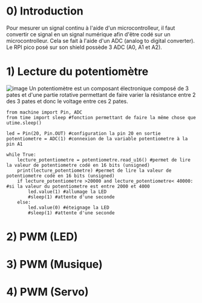 # 0) Introduction
Pour mesurer un signal continu à l'aide d'un microcontrolleur, il faut convertir ce signal en un signal numérique afin d'être codé sur un microcontrolleur. Cela se fait à l'aide d'un ADC (analog to digital converter). Le RPI pico posé sur son shield possède 3 ADC (A0, A1 et A2).



# 1) Lecture du potentiomètre
![image](https://user-images.githubusercontent.com/124899641/222856410-1c7761af-a26f-4241-abb2-067206f23fc0.png)
Un potentiomètre est un composant électronique composé de 3 pates et d'une partie rotative permettant de faire varier la résistance entre 2 des 3 pates et donc le voltage entre ces 2 pates. 
```
from machine import Pin, ADC
from time import sleep #fonction permettant de faire la même chose que utime.sleep()

led = Pin(20, Pin.OUT) #configuration la pin 20 en sortie
potentiometre = ADC(1) #connexion de la variable potentiometre à la pin A1

while True:
    lecture_potentiometre = potentiometre.read_u16() #permet de lire la valeur de potentiometre codé en 16 bits (unsigned)
    print(lecture_potentiometre) #permet de lire la valeur de potentiometre codé en 16 bits (unsigned)
    if lecture_potentiometre >20000 and lecture_potentiometre< 40000: #si la valeur du potentiometre est entre 2000 et 4000
        led.value(1) #allumage la LED
        #sleep(1) #attente d'une seconde
    else:
        led.value(0) #éteignage la LED
        #sleep(1) #attente d'une seconde
```

# 2) PWM (LED)

# 3) PWM (Musique)

# 4) PWM (Servo)
